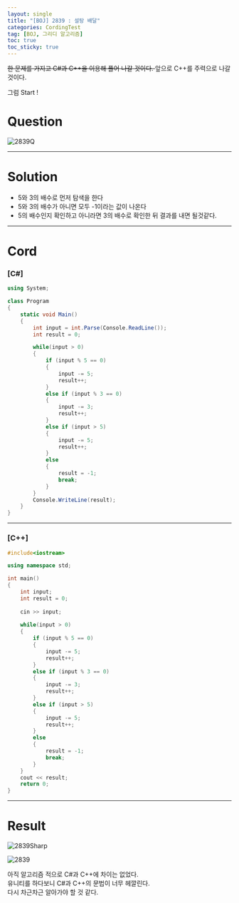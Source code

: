 ```yaml
---
layout: single
title: "[BOJ] 2839 : 설탕 배달"
categories: CordingTest
tag: [BOJ, 그리디 알고리즘]
toc: true
toc_sticky: true
---
```


<del> 한 문제를 가지고 C#과 C++을 이용해 풀어 나갈 것이다. </del>
앞으로 C++를 주력으로 나갈 것이다. <br>

그럼 Start !

# Question
![2839Q](https://user-images.githubusercontent.com/97664446/169690650-54308cc0-4c42-400a-bf41-08b695a20e8c.PNG)

***

# Solution
- 5와 3의 배수로 먼저 탐색을 한다
- 5와 3의 배수가 아니면 모두 -1이라는 값이 나온다
- 5의 배수인지 확인하고 아니라면 3의 배수로 확인한 뒤 결과를 내면 될것같다. <br>

***

# Cord
###  [C#]

```c#
using System;

class Program
{
    static void Main()
    {
        int input = int.Parse(Console.ReadLine());
        int result = 0;

        while(input > 0)
        {
            if (input % 5 == 0)
            {
                input -= 5;
                result++;
            }
            else if (input % 3 == 0)
            {
                input -= 3;
                result++;
            }
            else if (input > 5)
            {
                input -= 5;
                result++;
            }
            else
            {
                result = -1;
                break;
            }
        }
        Console.WriteLine(result);
    }
}
```

***

### [C++]

```c++
#include<iostream>

using namespace std;

int main()
{
    int input;
    int result = 0;
    
    cin >> input;
    
    while(input > 0)
    {
        if (input % 5 == 0)
        {
            input -= 5;
            result++;
        }
        else if (input % 3 == 0)
        {
            input -= 3;
            result++;
        }
        else if (input > 5)
        {
            input -= 5;
            result++;
        }
        else 
        {
            result = -1;
            break;
        }
    }
    cout << result;
    return 0;
}
```

***

# Result
![2839Sharp](https://user-images.githubusercontent.com/97664446/168411751-eaa7155c-ba8d-4566-8ce5-811192798622.PNG)

![2839](https://user-images.githubusercontent.com/97664446/168411750-e98f2ba8-9dc0-493f-9fc0-a35cf2edc3c9.PNG)

아직 알고리즘 적으로 C#과 C++에 차이는 없었다. <br>
유니티를 하다보니 C#과 C++의 문법이 너무 헤깔린다. <br>
다시 차근차근 알아가야 할 것 같다. <br>
